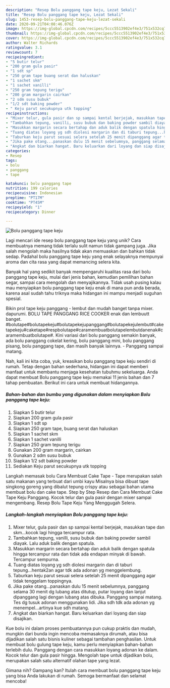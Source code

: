 ```yaml
---
description: "Resep Bolu panggang tape keju, Lezat Sekali"
title: "Resep Bolu panggang tape keju, Lezat Sekali"
slug: 1453-resep-bolu-panggang-tape-keju-lezat-sekali
date: 2020-09-21T04:08:46.076Z
image: https://img-global.cpcdn.com/recipes/5ccc5513902ef4e3/751x532cq70/bolu-panggang-tape-keju-foto-resep-utama.jpg
thumbnail: https://img-global.cpcdn.com/recipes/5ccc5513902ef4e3/751x532cq70/bolu-panggang-tape-keju-foto-resep-utama.jpg
cover: https://img-global.cpcdn.com/recipes/5ccc5513902ef4e3/751x532cq70/bolu-panggang-tape-keju-foto-resep-utama.jpg
author: Walter Richards
ratingvalue: 3.1
reviewcount: 7
recipeingredient:
- "5 butir telur"
- "200 gram gula pasir"
- "1 sdt sp"
- "250 gram tape buang serat dan haluskan"
- "1 sachet skm"
- "1 sachet vanilli"
- "250 gram tepung terigu"
- "200 gram margarin cairkan"
- "2 sdm susu bubuk"
- "1/2 sdt baking powder"
- " Keju parut secukupnya utk topping"
recipeinstructions:
- "Mixer telur, gula pasir dan sp sampai kental berjejak, masukkan tape dan skm...kocok lagi hingga tercampur rata."
- "Tambahkan tepung, vanilli, susu bubuk dan baking powder sambil diayak. Lalu aduk balik dengan spatula."
- "Masukkan margarin secara bertahap dan aduk balik dengan spatula hingga tercampur rata dan tidak ada endapan minyak di bawah. Tercampur sempurna."
- "Tuang diatas loyang yg sdh diolesi margarin dan di taburi tepung...hentak2an agar tdk ada adonan yg menggelembung."
- "Taburkan keju parut sesuai selera setelah 25 menit dipanggang agar tidak tenggelam toppingnya."
- "Jika pake otang...panaskan dulu 15 menit sebelumnya, panggang selama 30 menit dg lubang atas ditutup, putar loyang dan lanjut dipanggang lagi dengan lubang atas dibuka. Panggang sampai matang. Tes dg tusuk adonan menggunakan lidi. Jika sdh tdk ada adonan yg menempel...artinya kue sdh matang."
- "Angkat dan biarkan hangat. Baru keluarkan dari loyang dan siap disajikan."
categories:
- Resep
tags:
- bolu
- panggang
- tape

katakunci: bolu panggang tape 
nutrition: 199 calories
recipecuisine: Indonesian
preptime: "PT17M"
cooktime: "PT45M"
recipeyield: "1"
recipecategory: Dinner

---
```



![Bolu panggang tape keju](https://img-global.cpcdn.com/recipes/5ccc5513902ef4e3/751x532cq70/bolu-panggang-tape-keju-foto-resep-utama.jpg)

Lagi mencari ide resep bolu panggang tape keju yang unik? Cara membuatnya memang tidak terlalu sulit namun tidak gampang juga. Jika salah mengolah maka hasilnya tidak akan memuaskan dan bahkan tidak sedap. Padahal bolu panggang tape keju yang enak selayaknya mempunyai aroma dan cita rasa yang dapat memancing selera kita.

Banyak hal yang sedikit banyak mempengaruhi kualitas rasa dari bolu panggang tape keju, mulai dari jenis bahan, kemudian pemilihan bahan segar, sampai cara mengolah dan menyajikannya. Tidak usah pusing kalau mau menyiapkan bolu panggang tape keju enak di mana pun anda berada, karena asal sudah tahu triknya maka hidangan ini mampu menjadi suguhan spesial.

Bikin prol tape keju panggang - lembut dan mudah banget tanpa mixer. dapurumi. BOLU TAPE PANGGANG RICE COOKER enak dan lembuutt banget. #bolutape#bolutapekeju#bolutapekejupanggang#bolutapekejulembut#caketapekeju#caketape#respbolutape#caramembuatbolutapelembutdanenak#caramembuatbolutape#. Kini variasi dari bolu panggang semakin banyak, ada bolu panggang cokelat kering, bolu panggang mini, bolu panggang pisang, bolu panggang tape, dan masih banyak lainnya. - Panggang sampai matang.


Nah, kali ini kita coba, yuk, kreasikan bolu panggang tape keju sendiri di rumah. Tetap dengan bahan sederhana, hidangan ini dapat memberi manfaat untuk membantu menjaga kesehatan tubuhmu sekeluarga. Anda dapat membuat Bolu panggang tape keju memakai 11 jenis bahan dan 7 tahap pembuatan. Berikut ini cara untuk membuat hidangannya.

<!--inarticleads1-->

##### Bahan-bahan dan bumbu yang digunakan dalam menyiapkan Bolu panggang tape keju:

1. Siapkan 5 butir telur
1. Siapkan 200 gram gula pasir
1. Siapkan 1 sdt sp
1. Siapkan 250 gram tape, buang serat dan haluskan
1. Siapkan 1 sachet skm
1. Siapkan 1 sachet vanilli
1. Siapkan 250 gram tepung terigu
1. Gunakan 200 gram margarin, cairkan
1. Gunakan 2 sdm susu bubuk
1. Siapkan 1/2 sdt baking powder
1. Sediakan  Keju parut secukupnya utk topping


Langkah memasak bolu Cara Membuat Cake Tape - Tape merupakan salah satu makanan yang terbuat dari umbi kayu Misalnya bisa dibuat tape singkong goreng yang dibalut tepung crispy atau sebagai bahan utama membuat bolu dan cake tape. Step by Step Resep dan Cara Membuat Cake Tape Keju Panggang. Kocok telur dan gula pasir dengan mixer sampai mengembang. Resep Bolu Tape Keju Yang Menggugah Selera. 

<!--inarticleads2-->

##### Langkah-langkah menyiapkan Bolu panggang tape keju:

1. Mixer telur, gula pasir dan sp sampai kental berjejak, masukkan tape dan skm...kocok lagi hingga tercampur rata.
1. Tambahkan tepung, vanilli, susu bubuk dan baking powder sambil diayak. Lalu aduk balik dengan spatula.
1. Masukkan margarin secara bertahap dan aduk balik dengan spatula hingga tercampur rata dan tidak ada endapan minyak di bawah. Tercampur sempurna.
1. Tuang diatas loyang yg sdh diolesi margarin dan di taburi tepung...hentak2an agar tdk ada adonan yg menggelembung.
1. Taburkan keju parut sesuai selera setelah 25 menit dipanggang agar tidak tenggelam toppingnya.
1. Jika pake otang...panaskan dulu 15 menit sebelumnya, panggang selama 30 menit dg lubang atas ditutup, putar loyang dan lanjut dipanggang lagi dengan lubang atas dibuka. Panggang sampai matang. Tes dg tusuk adonan menggunakan lidi. Jika sdh tdk ada adonan yg menempel...artinya kue sdh matang.
1. Angkat dan biarkan hangat. Baru keluarkan dari loyang dan siap disajikan.


Kue bolu ini dalam proses pembuatannya pun cukup praktis dan mudah, mungkin dari bunda ingin mencoba memasaknya dirumah, atau bisa dijadikan salah satu bisnis kuliner sebagai tambahan penghasilan. Untuk membuat bolu gulung tape keju, kamu perlu menyiapkan bahan-bahan terlebih dulu. Panggang dengan cara masukkan loyang adonan ke dalam. Kocok telur dan gula pasir hingga. Mengolah tape untuk dijadikan bolu, merupakan salah satu alternatif olahan tape yang lezat. 

Gimana nih? Gampang kan? Itulah cara membuat bolu panggang tape keju yang bisa Anda lakukan di rumah. Semoga bermanfaat dan selamat mencoba!
